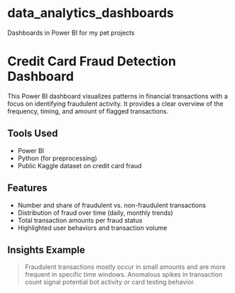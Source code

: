 # data_analytics_dashboards
Dashboards in Power BI for my pet projects

# Credit Card Fraud Detection Dashboard
This Power BI dashboard visualizes patterns in financial transactions with a focus on identifying fraudulent activity. 
It provides a clear overview of the frequency, timing, and amount of flagged transactions.

## Tools Used
- Power BI
- Python (for preprocessing)
- Public Kaggle dataset on credit card fraud

## Features
- Number and share of fraudulent vs. non-fraudulent transactions  
- Distribution of fraud over time (daily, monthly trends)  
- Total transaction amounts per fraud status  
- Highlighted user behaviors and transaction volume

## Insights Example
> Fraudulent transactions mostly occur in small amounts and are more frequent in specific time windows.
> Anomalous spikes in transaction count signal potential bot activity or card testing behavior.
